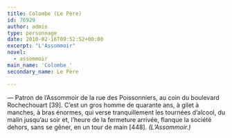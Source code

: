 ```yaml
---
title: Colombe (Le Père)
id: 76929
author: admin
type: personnage
date: 2010-02-16T09:52:52+00:00
excerpt: "L'Assommoir"
novel:
  - assommoir
main_name: 'Colombe '
secondary_name: Le Père

---
```

— Patron de l&rsquo;Assommoir de la rue des Poissonniers, au coin du boulevard Rochechouart [39]. C&rsquo;est un gros homme de quarante ans, à gilet à manches, à bras énormes, qui verse tranquillement les tournées d&rsquo;alcool, du malin jusqu&rsquo;au soir et, l&rsquo;heure de la fermeture arrivée, flanque la société dehors, sans se gêner, en un tour de main [448]. _(L&rsquo;Assommoir.)_